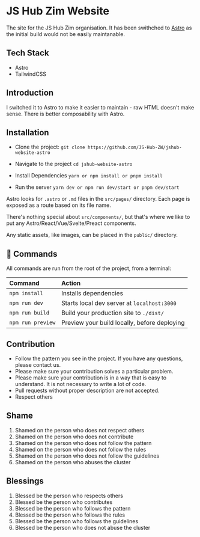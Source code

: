 # JS Hub Zim Website

The site for the JS Hub Zim organisation. It has been swithched to [Astro](https://astro.build) as the initial build would not be easily maintanable.

## Tech Stack

- Astro
- TailwindCSS

## Introduction

I switched it to Astro to make it easier to maintain - raw HTML doesn't make sense. There is better composability with Astro.

## Installation

- Clone the project:
  `git clone https://github.com/JS-Hub-ZW/jshub-website-astro`

- Navigate to the project
  `cd jshub-website-astro`

- Install Dependencies
  `yarn or npm install or pnpm install`

- Run the server
  `yarn dev or npm run dev/start or pnpm dev/start`

Astro looks for `.astro` or `.md` files in the `src/pages/` directory. Each page is exposed as a route based on its file name.

There's nothing special about `src/components/`, but that's where we like to put any Astro/React/Vue/Svelte/Preact components.

Any static assets, like images, can be placed in the `public/` directory.

## 🧞 Commands

All commands are run from the root of the project, from a terminal:

| Command           | Action                                       |
| :---------------- | :------------------------------------------- |
| `npm install`     | Installs dependencies                        |
| `npm run dev`     | Starts local dev server at `localhost:3000`  |
| `npm run build`   | Build your production site to `./dist/`      |
| `npm run preview` | Preview your build locally, before deploying |

## Contribution

- Follow the pattern you see in the project. If you have any questions, please contact us.
- Please make sure your contribution solves a particular problem.
- Please make sure your contribution is in a way that is easy to understand. It is not necessary to write a lot of code.
- Pull requests without proper description are not accepted.
- Respect others

## Shame

1. Shamed on the person who does not respect others
2. Shamed on the person who does not contribute
3. Shamed on the person who does not follow the pattern
4. Shamed on the person who does not follow the rules
5. Shamed on the person who does not follow the guidelines
6. Shamed on the person who abuses the cluster

## Blessings

1. Blessed be the person who respects others
2. Blessed be the person who contributes
3. Blessed be the person who follows the pattern
4. Blessed be the person who follows the rules
5. Blessed be the person who follows the guidelines
6. Blessed be the person who does not abuse the cluster
